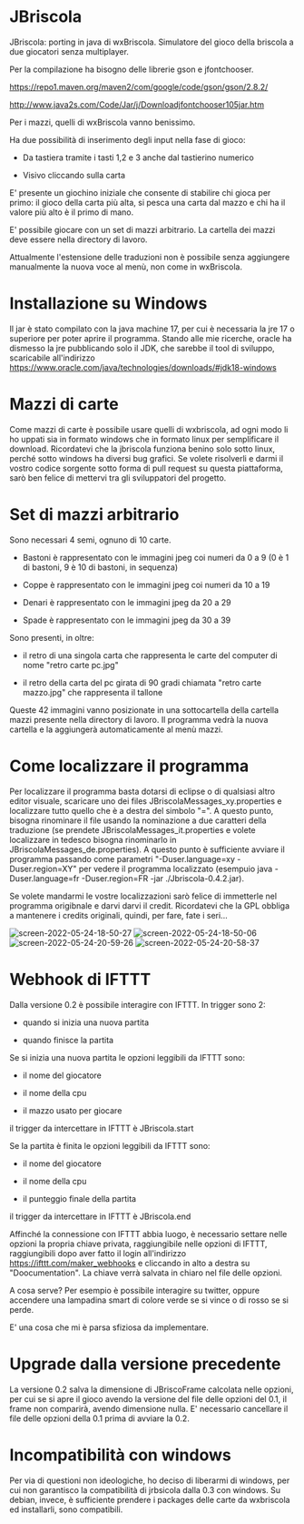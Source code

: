 # JBriscola
JBriscola: porting in java di wxBriscola. Simulatore del gioco della briscola a due giocatori senza multiplayer.

Per la compilazione ha bisogno delle librerie gson e jfontchooser.

https://repo1.maven.org/maven2/com/google/code/gson/gson/2.8.2/

http://www.java2s.com/Code/Jar/j/Downloadjfontchooser105jar.htm

Per i mazzi, quelli di wxBriscola vanno benissimo.

Ha due possibilità di inserimento degli input nella fase di gioco:

- Da tastiera tramite i tasti 1,2 e 3 anche dal tastierino numerico

- Visivo cliccando sulla carta


E' presente  un giochino iniziale che consente di stabilire chi gioca per primo: il gioco della carta più alta, si pesca una carta dal mazzo e chi ha il valore più alto è il primo di mano.

E' possibile giocare con un set di mazzi arbitrario. La cartella dei mazzi deve essere nella directory di lavoro.

Attualmente l'estensione delle traduzioni non è possibile senza aggiungere manualmente la nuova voce al menù, non come in wxBriscola.

# Installazione su Windows
Il jar è stato compilato con la java machine 17, per cui è necessaria la jre 17 o superiore per poter aprire il programma.
Stando alle mie ricerche, oracle ha dismesso la jre pubblicando solo il JDK, che sarebbe il tool di sviluppo, scaricabile all'indirizzo https://www.oracle.com/java/technologies/downloads/#jdk18-windows

# Mazzi di carte
Come mazzi di carte è possibile usare quelli di wxbriscola, ad ogni modo li ho uppati sia in formato windows che in formato linux per semplificare il download.
Ricordatevi che la jbriscola funziona benino solo sotto linux, perché sotto windows ha diversi bug grafici.
Se volete risolverli e darmi il vostro codice sorgente sotto forma di pull request su questa piattaforma, sarò ben felice di mettervi tra gli sviluppatori del progetto.

# Set di mazzi arbitrario
Sono necessari 4 semi, ognuno di 10 carte.
- Bastoni è rappresentato con le immagini jpeg coi numeri da 0 a 9 (0 è 1 di bastoni, 9 è 10 di bastoni, in sequenza)

- Coppe è rappresentato con le immagini jpeg coi numeri da 10 a 19

- Denari è rappresentato con le immagini jpeg da 20 a 29

- Spade è rappresentato con le immagini jpeg da 30 a 39

Sono presenti, in oltre:
- il retro di una singola carta che rappresenta le carte del computer di nome "retro carte pc.jpg"

- il retro della carta del pc girata di 90 gradi chiamata "retro carte mazzo.jpg" che rappresenta il tallone

Queste 42 immagini vanno posizionate in una sottocartella della cartella mazzi presente nella directory di lavoro.
Il programma vedrà la nuova cartella e la aggiungerà automaticamente al menù mazzi.

# Come localizzare il programma

Per localizzare il programma basta dotarsi di eclipse o di qualsiasi altro editor visuale, scaricare uno dei files JBriscolaMessages_xy.properties e localizzare tutto quello che è a destra del simbolo "=".
A questo punto, bisogna rinominare il file usando la nominazione a due caratteri della traduzione (se prendete JBriscolaMessages_it.properties e volete localizzare in tedesco bisogna rinominarlo in JBriscolaMessages_de.properties).
A questo punto è sufficiente avviare il programma passando come parametri "-Duser.language=xy -Duser.region=XY" per vedere il programma localizzato (esempuio java -Duser.language=fr -Duser.region=FR -jar ./Jbriscola-0.4.2.jar).

Se volete mandarmi le vostre localizzazioni sarò felice di immetterle nel programma origibnale e darvi darvi il credit.
Ricordatevi che la GPL obbliga a mantenere i credits originali, quindi, per fare, fate i seri...

![screen-2022-05-24-18-50-27](https://user-images.githubusercontent.com/49764967/170090089-8b48e119-b08d-4f8f-968e-f528b01891a8.png)
![screen-2022-05-24-18-50-06](https://user-images.githubusercontent.com/49764967/170090097-71f70454-08b5-472d-ac62-097a053ed222.png)
![screen-2022-05-24-20-59-26](https://user-images.githubusercontent.com/49764967/170112161-e61a6ba2-caf0-445a-bd1f-3e19e5a57555.png)
![screen-2022-05-24-20-58-37](https://user-images.githubusercontent.com/49764967/170112169-29b7087e-4673-4d1c-92db-189b46b17840.png)


# Webhook di IFTTT
Dalla versione 0.2 è possibile interagire con IFTTT.
In trigger sono 2:

- quando si inizia una nuova partita

- quando finisce la partita

Se si inizia una nuova partita le opzioni leggibili da IFTTT sono:

- il nome del giocatore

- il nome della cpu

- il mazzo usato per giocare

il trigger da intercettare in IFTTT è JBriscola.start

Se la partita è finita le opzioni leggibili da IFTTT sono:

- il nome del giocatore

- il nome della cpu

- il punteggio finale della partita

il trigger da intercettare in IFTTT è JBriscola.end

Affinché la connessione con IFTTT abbia luogo, è necessario settare nelle opzioni la propria chiave privata, raggiungibile nelle opzioni di IFTTT, raggiungibili dopo aver fatto il login all'indirizzo https://ifttt.com/maker_webhooks e cliccando in alto a destra su "Doocumentation".
La chiave verrà salvata in chiaro nel file delle opzioni.

A cosa serve? Per esempio è possibile interagire su twitter, oppure accendere una lampadina smart di colore verde se si vince o di rosso se si perde.

E' una cosa che mi è parsa sfiziosa da implementare.

# Upgrade dalla versione precedente
La versione 0.2 salva la dimensione di JBriscoFrame calcolata nelle opzioni, per cui se si apre il gioco avendo la versione del file delle opzioni del 0.1, il frame non comparirà, avendo dimensione nulla.
E' necessario cancellare il file delle opzioni della 0.1 prima di avviare la 0.2.

# Incompatibilità con windows
Per via di questioni non ideologiche, ho deciso di liberarmi di windows, per cui non garantisco la compatibilità di jrbsicola dalla 0.3 con windows.
Su debian, invece, è sufficiente prendere i packages delle carte da wxbriscola ed installarli, sono compatibili.
